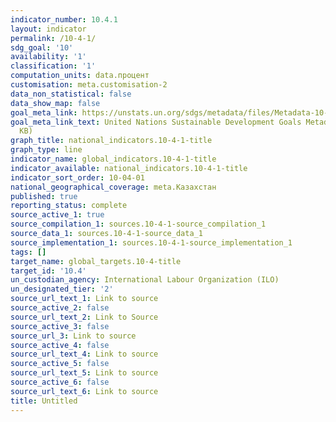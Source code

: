 ```yaml
---
indicator_number: 10.4.1
layout: indicator
permalink: /10-4-1/
sdg_goal: '10'
availability: '1'
classification: '1'
computation_units: data.процент
customisation: meta.customisation-2
data_non_statistical: false
data_show_map: false
goal_meta_link: https://unstats.un.org/sdgs/metadata/files/Metadata-10-04-01.pdf
goal_meta_link_text: United Nations Sustainable Development Goals Metadata (PDF 190
  KB)
graph_title: national_indicators.10-4-1-title
graph_type: line
indicator_name: global_indicators.10-4-1-title
indicator_available: national_indicators.10-4-1-title
indicator_sort_order: 10-04-01
national_geographical_coverage: meta.Казахстан
published: true
reporting_status: complete
source_active_1: true
source_compilation_1: sources.10-4-1-source_compilation_1
source_data_1: sources.10-4-1-source_data_1
source_implementation_1: sources.10-4-1-source_implementation_1
tags: []
target_name: global_targets.10-4-title
target_id: '10.4'
un_custodian_agency: International Labour Organization (ILO)
un_designated_tier: '2'
source_url_text_1: Link to source
source_active_2: false
source_url_text_2: Link to Source
source_active_3: false
source_url_3: Link to source
source_active_4: false
source_url_text_4: Link to source
source_active_5: false
source_url_text_5: Link to source
source_active_6: false
source_url_text_6: Link to source
title: Untitled
---
```

